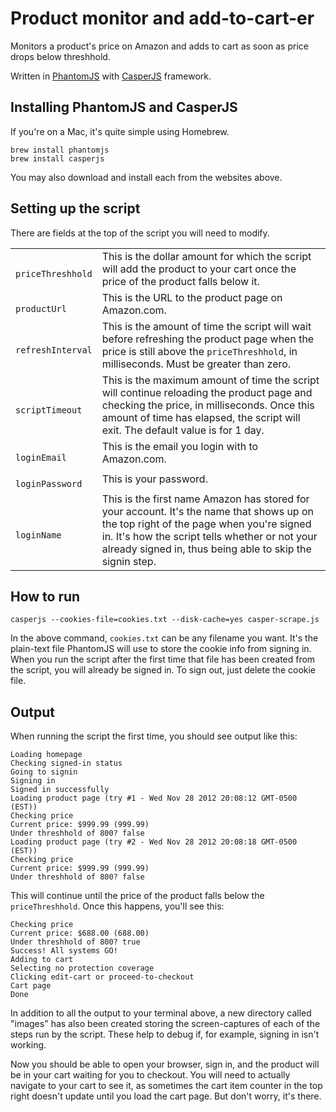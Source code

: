 Product monitor and add-to-cart-er
=============================

Monitors a product's price on Amazon and adds to cart as soon as price drops below threshhold.

Written in [PhantomJS](http://phantomjs.org/) with [CasperJS](http://casperjs.org/) framework.

## Installing PhantomJS and CasperJS

If you're on a Mac, it's quite simple using Homebrew.

```
brew install phantomjs
brew install casperjs
```

You may also download and install each from the websites above.

## Setting up the script

There are fields at the top of the script you will need to modify.

<table>
<tr>
<td>
<code>
priceThreshhold
</code>
</td><td>
This is the dollar amount for which the script will
  add the product to your cart once the price of the product falls below
it.
</td>
</tr>
<tr>
<td>
<code>
productUrl
</code>
</td>
<td>
This is the URL to the product page on Amazon.com.
</td>
</tr>
<tr>
<td>
<code>
refreshInterval
</code>
</td>
<td>
This is the amount of time the script will wait
  before refreshing the product page when the price is still above the
<code>priceThreshhold</code>, in milliseconds. Must be greater than zero.
</td>
</tr>
<tr>
<td>
<code>
scriptTimeout
</code>
</td>
<td>
This is the maximum amount of time the script will 
continue reloading the product page and checking the price, in milliseconds.
Once this amount of time has elapsed, the script will exit.
The default value is for 1 day.
</td>
</tr>
<tr>
<td>
<code>
loginEmail
</code>
</td>
<td>
This is the email you login with to Amazon.com.
</td>
</tr>
<tr>
<td>
<code>
loginPassword
</code>
</td>
<td>
This is your password.
</td>
</tr>
<tr>
<td>
<code>
loginName
</code>
</td>
<td>
This is the first name Amazon has stored for your account.
  It's the name that shows up on the top right of the page when you're
signed in. It's how the script tells whether or not your already signed
in, thus being able to skip the signin step.
</td>
</tr>
</table>

## How to run

```
casperjs --cookies-file=cookies.txt --disk-cache=yes casper-scrape.js
```

In the above command, `cookies.txt` can be any filename you want. It's
the plain-text file PhantomJS will use to store the cookie info from
signing in. When you run the script after the first time that file has
been created from the script, you will already be signed in. To sign
out, just delete the cookie file.

## Output

When running the script the first time, you should see output like this:

```
Loading homepage
Checking signed-in status
Going to signin
Signing in
Signed in successfully
Loading product page (try #1 - Wed Nov 28 2012 20:08:12 GMT-0500 (EST))
Checking price
Current price: $999.99 (999.99)
Under threshhold of 800? false
Loading product page (try #2 - Wed Nov 28 2012 20:08:18 GMT-0500 (EST))
Checking price
Current price: $999.99 (999.99)
Under threshhold of 800? false
```

This will continue until the price of the product falls below the
`priceThreshhold`. Once this happens, you'll see this:

```
Checking price
Current price: $688.00 (688.00)
Under threshhold of 800? true
Success! All systems GO!
Adding to cart
Selecting no protection coverage
Clicking edit-cart or proceed-to-checkout
Cart page
Done
```

In addition to all the output to your terminal above, a new directory
called "images" has also been created storing the screen-captures of
each of the steps run by the script. These help to debug if, for
example, signing in isn't working.

Now you should be able to open your browser, sign in, and the product
will be in your cart waiting for you to checkout. You will need to
actually navigate to your cart to see it, as sometimes the cart item
counter in the top right doesn't update until you load the cart page.
But don't worry, it's there.
